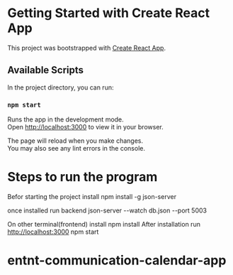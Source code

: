 # Getting Started with Create React App

This project was bootstrapped with [Create React App](https://github.com/facebook/create-react-app).

## Available Scripts

In the project directory, you can run:

### `npm start`

Runs the app in the development mode.\
Open [http://localhost:3000](http://localhost:3000) to view it in your browser.

The page will reload when you make changes.\
You may also see any lint errors in the console.


# Steps to run the program
Befor starting the project install
npm install -g json-server

once installed run backend 
json-server --watch db.json --port 5003

On other terminal(frontend)
install npm install 
After installation run 
[http://localhost:3000](http://localhost:3000)
npm start


# entnt-communication-calendar-app
